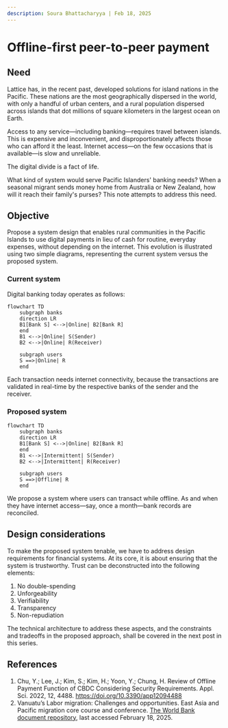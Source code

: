 ```yaml
---
description: Soura Bhattacharyya | Feb 18, 2025
---
```


# Offline-first peer-to-peer payment

## Need

Lattice has, in the recent past, developed solutions for island nations in the Pacific. These nations are the most geographically dispersed in the world, with only a handful of urban centers, and a rural population dispersed across islands that dot millions of square kilometers in the largest ocean on Earth.

Access to any service—including banking—requires travel between islands. This is expensive and inconvenient, and disproportionately affects those who can afford it the least. Internet access—on the few occasions that is available—is slow and unreliable.

The digital divide is a fact of life.

What kind of system would serve Pacific Islanders' banking needs? When a seasonal migrant sends money home from Australia or New Zealand, how will it reach their family's purses? This note attempts to address this need.

## Objective

Propose a system design that enables rural communities in the Pacific Islands to use digital payments in lieu of cash for routine, everyday expenses, without depending on the internet. This evolution is illustrated using two simple diagrams, representing the current system versus the proposed system.

### Current system

Digital banking today operates as follows:

```mermaid
flowchart TD
    subgraph banks
    direction LR
    B1[Bank S] <-->|Online| B2[Bank R]
    end
    B1 <-->|Online| S(Sender)
    B2 <-->|Online| R(Receiver)
    
    subgraph users
    S ==>|Online| R
    end
```

Each transaction needs internet connectivity, because the transactions are validated in real-time by the respective banks of the sender and the receiver.

### Proposed system



```mermaid
flowchart TD
    subgraph banks
    direction LR
    B1[Bank S] <-->|Online| B2[Bank R]
    end
    B1 <-->|Intermittent| S(Sender)
    B2 <-->|Intermittent| R(Receiver)
    
    subgraph users
    S ==>|Offline| R
    end
```

We propose a system where users can transact while offline. As and when they have internet access—say, once a month—bank records are reconciled.

## Design considerations

To make the proposed system tenable, we have to address design requirements for financial systems. At its core, it is about ensuring that the system is trustworthy. Trust can be deconstructed into the following elements:

1. No double-spending
2. Unforgeability
3. Verifiability
4. Transparency
5. Non-repudiation

The technical architecture to address these aspects, and the constraints and tradeoffs in the proposed approach, shall be covered in the next post in this series.

## References

1. Chu, Y.; Lee, J.; Kim, S.; Kim, H.; Yoon, Y.; Chung, H. Review of Offline Payment Function of CBDC Considering Security Requirements. Appl. Sci. 2022, 12, 4488. https://doi.org/10.3390/app12094488
2. Vanuatu’s Labor migration: Challenges and opportunities. East Asia and Pacific migration core course and conference. [The World Bank document repository](https://thedocs.worldbank.org/en/doc/290a0acf60126b5b49d0032127fb44c8-0070012024/original/2-Vanuatu-s-Labor-migration-Challenges-and-opportunities.pdf), last accessed February 18, 2025.
